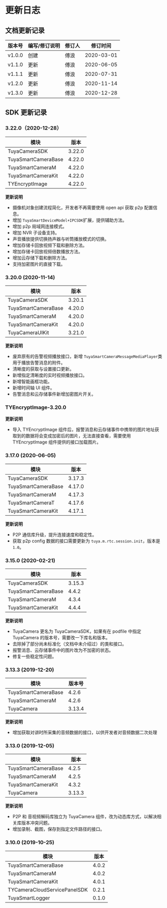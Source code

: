 # 更新日志

## 文档更新记录

| 版本号 | 编写/修订说明 | 修订人 | 修订时间   |
| ------ | ------------- | ------ | ---------- |
| v1.0.0 | 创建          | 傅浪   | 2020-03-01 |
| v1.1.0 | 更新          | 傅浪   | 2020-06-05 |
| v1.1.1 | 更新          | 傅浪   | 2020-07-31 |
| v1.2.0 | 更新          | 傅浪   | 2020-11-14 |
| v1.3.0 | 更新          | 傅浪   | 2020-12-28 |



## SDK 更新记录

### 3.22.0（2020-12-28）

| 模块                | 版本   |
| ------------------- | ------ |
| TuyaCameraSDK       | 3.22.0 |
| TuyaSmartCameraBase | 4.22.0 |
| TuyaSmartCameraM    | 4.22.0 |
| TuyaSmartCameraKit  | 4.22.0 |
| TYEncryptImage      | 4.22.0 |

**更新说明**

* 摄像机对象创建流程简化，开发者不再需要使用 open api 获取 p2p 配置信息。
* 增加 `TuyaSmartDeviceModel+IPCSDK`扩展，提供辅助方法。
* 增加 p2p 局域网连接模式。
* 增加 NVR 子设备支持。
* 声音播放提供切换扬声器与听筒播放模式的切换。
* 增加存储卡回放视频下载和删除方法。
* 增加存储卡回放视频倍数播放方法。
* 增加云存储下载和删除方法。
* 支持加密图片的直接下载。

### 3.20.0 (2020-11-14)

| 模块                | 版本   |
| ------------------- | ------ |
| TuyaCameraSDK       | 3.20.1 |
| TuyaSmartCameraBase | 4.20.0 |
| TuyaSmartCameraM    | 4.20.0 |
| TuyaSmartCameraKit  | 4.20.0 |
| TuyaCameraUIKit     | 3.21.0 |

**更新说明**

* 废弃原有的告警视频播放接口，新增 `TuyaSmartCameraMessageMediaPlayer`类用于播放告警消息的附件。
* 清晰度的获取与设置接口更新。
* 新增指定清晰度的实时视频播放接口。
* 新增智能画框功能。
* 新增时间轴 UI 组件。
* 告警消息和云存储事件新增加密图片开关。

### TYEncryptImage-3.20.0

**更新说明**

* 导入 TYEncryptImage 组件后，报警消息和云存储事件中携带的图片地址获取到的数据将会变成加密后的图片，无法直接查看，需要使用 TYEncryptImage 组件提供的接口加载图片。

### 3.17.0 (2020-06-05)

| 模块                | 版本   |
| ------------------- | ------ |
| TuyaCameraSDK       | 3.17.3 |
| TuyaSmartCameraBase | 4.17.0 |
| TuyaSmartCameraM    | 4.17.3 |
| TuyaSmartCameraT    | 4.17.6 |
| TuyaSmartCameraKit  | 4.17.1 |

**更新说明**

* P2P 通信库升级，提升连接速度和稳定性。
* 获取 p2p config 数据的接口需要更新为 `tuya.m.rtc.session.init`，版本是 `1.0`。

### 3.15.0 (2020-02-21)

| 模块                | 版本   |
| ------------------- | ------ |
| TuyaCameraSDK       | 3.15.3 |
| TuyaSmartCameraBase | 4.4.2  |
| TuyaSmartCameraM    | 4.3.4  |
| TuyaSmartCameraKit  | 4.4.4  |

**更新说明**

* TuyaCamera 更名为 TuyaCameraSDK，如果有在 podfile 中指定 TuyaCamera 的版本号，需要改一下库名和版本。
* 去除掉了部分尚未标准化（文档中未介绍过）的类和接口。
* 报警消息、云存储事件中的图片改为不加密的状态。
* 修复一些稳定性问题。

### 3.13.3 (2019-12-20)

| 模块                | 版本号 |
| ------------------- | ------ |
| TuyaSmartCameraBase | 4.2.6  |
| TuyaSmartCameraM    | 4.2.6  |
| TuyaCamera          | 3.13.4 |

**更新说明**

* 增加获取对讲时所采集的音频数据的接口，以供开发者对音频数据二次处理

### 3.13.0 (2019-12-05)

| 模块                | 版本   |
| ------------------- | ------ |
| TuyaSmartCameraBase | 4.2.5  |
| TuyaSmartCameraM    | 4.2.5  |
| TuyaSmartCameraKit  | 4.3.2  |
| TuyaCamera          | 3.13.3 |

**更新说明**

* P2P 和 音视频解码库独立为 TuyaCamera 组件，改为动态库方式，以解决相关库版本冲突问题。
* 增加录制、截图，保存到指定文件路径的接口。

### 3.10.0 (2019-10-25)

| 模块                         | 版本  |
| ---------------------------- | ----- |
| TuyaSmartCameraBase          | 4.0.2 |
| TuyaSmartCameraM             | 4.0.2 |
| TuyaSmartCameraKit           | 4.0.1 |
| TYCameraCloudServicePanelSDK | 0.2.1 |
| TuyaSmartLogger              | 0.1.0 |




